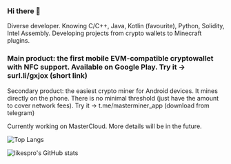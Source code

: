 ### Hi there 👋

Diverse developer. Knowing C/C++, Java, Kotlin (favourite), Python, Solidity, Intel Assembly. Developing projects from crypto wallets to Minecraft plugins.

### Main product: the first mobile EVM-compatible cryptowallet with NFC support. Available on Google Play. Try it -> surl.li/gxjox (short link)

Secondary product: the easiest crypto miner for Android devices. It mines directly on the phone. There is no minimal threshold (just have the amount to cover network fees). Try it -> t.me/masterminer_app (download from telegram)

Currently working on MasterCloud. More details will be in the future.

![Top Langs](https://github-readme-stats.vercel.app/api/top-langs/?username=likespro&layout=compact)

![likespro's GitHub stats](https://github-readme-stats.vercel.app/api?username=likespro&show_icons=true&rank_icon=percentile)
